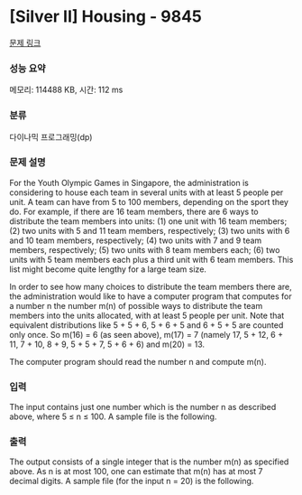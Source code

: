 # [Silver II] Housing - 9845 

[문제 링크](https://www.acmicpc.net/problem/9845) 

### 성능 요약

메모리: 114488 KB, 시간: 112 ms

### 분류

다이나믹 프로그래밍(dp)

### 문제 설명

<p>For the Youth Olympic Games in Singapore, the administration is considering to house each team in several units with at least 5 people per unit. A team can have from 5 to 100 members, depending on the sport they do. For example, if there are 16 team members, there are 6 ways to distribute the team members into units: (1) one unit with 16 team members; (2) two units with 5 and 11 team members, respectively; (3) two units with 6 and 10 team members, respectively; (4) two units with 7 and 9 team members, respectively; (5) two units with 8 team members each; (6) two units with 5 team members each plus a third unit with 6 team members. This list might become quite lengthy for a large team size.</p>

<p>In order to see how many choices to distribute the team members there are, the administration would like to have a computer program that computes for a number n the number m(n) of possible ways to distribute the team members into the units allocated, with at least 5 people per unit. Note that equivalent distributions like 5 + 5 + 6, 5 + 6 + 5 and 6 + 5 + 5 are counted only once. So m(16) = 6 (as seen above), m(17) = 7 (namely 17, 5 + 12, 6 + 11, 7 + 10, 8 + 9, 5 + 5 + 7, 5 + 6 + 6) and m(20) = 13.</p>

<p>The computer program should read the number n and compute m(n).</p>

### 입력 

 <p>The input contains just one number which is the number n as described above, where 5 ≤ n ≤ 100. A sample file is the following.</p>

### 출력 

 <p>The output consists of a single integer that is the number m(n) as specified above. As n is at most 100, one can estimate that m(n) has at most 7 decimal digits. A sample file (for the input n = 20) is the following.</p>

